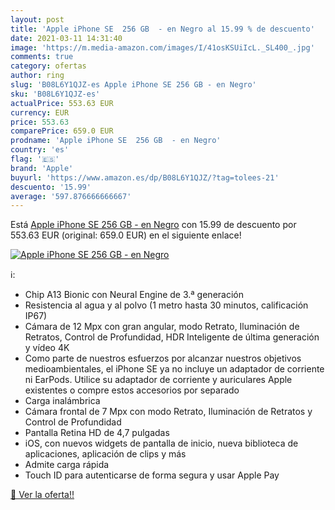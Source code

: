 ```yaml
---
layout: post
title: 'Apple iPhone SE  256 GB  - en Negro al 15.99 % de descuento'
date: 2021-03-11 14:31:40
image: 'https://m.media-amazon.com/images/I/41osKSUiIcL._SL400_.jpg'
comments: true
category: ofertas
author: ring
slug: 'B08L6Y1QJZ-es Apple iPhone SE 256 GB - en Negro'
sku: 'B08L6Y1QJZ-es'
actualPrice: 553.63 EUR
currency: EUR
price: 553.63
comparePrice: 659.0 EUR
prodname: 'Apple iPhone SE  256 GB  - en Negro'
country: 'es'
flag: '🇪🇸'
brand: 'Apple'
buyurl: 'https://www.amazon.es/dp/B08L6Y1QJZ/?tag=tolees-21'
descuento: '15.99'
average: '597.876666666667'
---
```


Está [Apple iPhone SE  256 GB  - en Negro](https://www.amazon.es/dp/B08L6Y1QJZ/?tag=tolees-21) con 15.99 de descuento por 553.63 EUR (original: 659.0 EUR) en el siguiente enlace!

[![Apple iPhone SE  256 GB  - en Negro](https://m.media-amazon.com/images/I/41osKSUiIcL._SL400_.jpg)](https://www.amazon.es/dp/B08L6Y1QJZ/?tag=tolees-21)

ℹ️:

- Chip A13 Bionic con Neural Engine de 3.ª generación
- Resistencia al agua y al polvo (1 metro hasta 30 minutos, calificación IP67)
- Cámara de 12 Mpx con gran angular, modo Retrato, Iluminación de Retratos, Control de Profundidad, HDR Inteligente de última generación y vídeo 4K
- Como parte de nuestros esfuerzos por alcanzar nuestros objetivos medioambientales, el iPhone SE ya no incluye un adaptador de corriente ni EarPods. Utilice su adaptador de corriente y auriculares Apple existentes o compre estos accesorios por separado
- Carga inalámbrica
- Cámara frontal de 7 Mpx con modo Retrato, Iluminación de Retratos y Control de Profundidad
- Pantalla Retina HD de 4,7 pulgadas
- iOS, con nuevos widgets de pantalla de inicio, nueva biblioteca de aplicaciones, aplicación de clips y más
- Admite carga rápida
- Touch ID para autenticarse de forma segura y usar Apple Pay

[🛒 Ver la oferta!!](https://www.amazon.es/dp/B08L6Y1QJZ/?tag=tolees-21)
